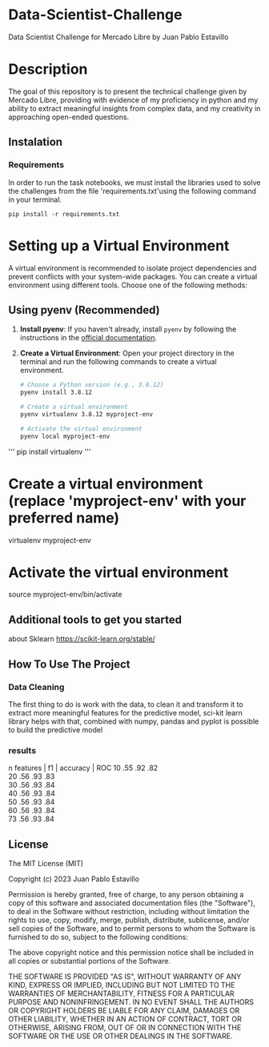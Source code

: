 # Data-Scientist-Challenge
Data Scientist Challenge for Mercado Libre
by Juan Pablo Estavillo


# Description
The goal of this repository is to present the technical challenge given by Mercado Libre, 
providing with evidence of my proficiency in python and my ability to extract
meaningful insights from complex data, and my creativity in approaching open-ended questions.


## Instalation

### Requirements
In order to run the task notebooks, we must install the libraries used to solve the challenges from the file 
'requirements.txt'using the following
command in your terminal.

```
pip install -r requirements.txt
```

# Setting up a Virtual Environment

A virtual environment is recommended to isolate project dependencies and prevent conflicts with your system-wide packages. You can create a virtual environment using different tools. Choose one of the following methods:

## Using pyenv (Recommended)

1. **Install pyenv**: If you haven't already, install `pyenv` by following the instructions in the [official documentation](https://github.com/pyenv/pyenv#installation).

2. **Create a Virtual Environment**: Open your project directory in the terminal and run the following commands to create a virtual environment.

   ```bash
   # Choose a Python version (e.g., 3.8.12)
   pyenv install 3.8.12

   # Create a virtual environment
   pyenv virtualenv 3.8.12 myproject-env

   # Activate the virtual environment
   pyenv local myproject-env

'''
pip install virtualenv
'''

# Create a virtual environment (replace 'myproject-env' with your preferred name)
virtualenv myproject-env

# Activate the virtual environment
source myproject-env/bin/activate


## Additional tools to get you started
about Sklearn
https://scikit-learn.org/stable/


## How To Use The Project

### Data Cleaning
The first thing to do is work with the data, to clean it and transform it to extract more meaningful features
for the predictive model, sci-kit learn library helps with that, combined with numpy, pandas and 
pyplot is possible to build the predictive model


### results
 n features | f1  | accuracy | ROC 
 10         .55    .92     .82  \
 20         .56    .93     .83  \
 30         .56    .93     .84  \
 40         .56    .93     .84  \
 50         .56    .93     .84  \
 60         .56    .93     .84  \
 73         .56    .93     .84  


## License
 
The MIT License (MIT)

Copyright (c) 2023 Juan Pablo Estavillo

Permission is hereby granted, free of charge, to any person obtaining a copy of this software and associated documentation files (the "Software"), to deal in the Software without restriction, including without limitation the rights to use, copy, modify, merge, publish, distribute, sublicense, and/or sell copies of the Software, and to permit persons to whom the Software is furnished to do so, subject to the following conditions:

The above copyright notice and this permission notice shall be included in all copies or substantial portions of the Software.

THE SOFTWARE IS PROVIDED "AS IS", WITHOUT WARRANTY OF ANY KIND, EXPRESS OR IMPLIED, INCLUDING BUT NOT LIMITED TO THE WARRANTIES OF MERCHANTABILITY, FITNESS FOR A PARTICULAR PURPOSE AND NONINFRINGEMENT. IN NO EVENT SHALL THE AUTHORS OR COPYRIGHT HOLDERS BE LIABLE FOR ANY CLAIM, DAMAGES OR OTHER LIABILITY, WHETHER IN AN ACTION OF CONTRACT, TORT OR OTHERWISE, ARISING FROM, OUT OF OR IN CONNECTION WITH THE SOFTWARE OR THE USE OR OTHER DEALINGS IN THE SOFTWARE.

